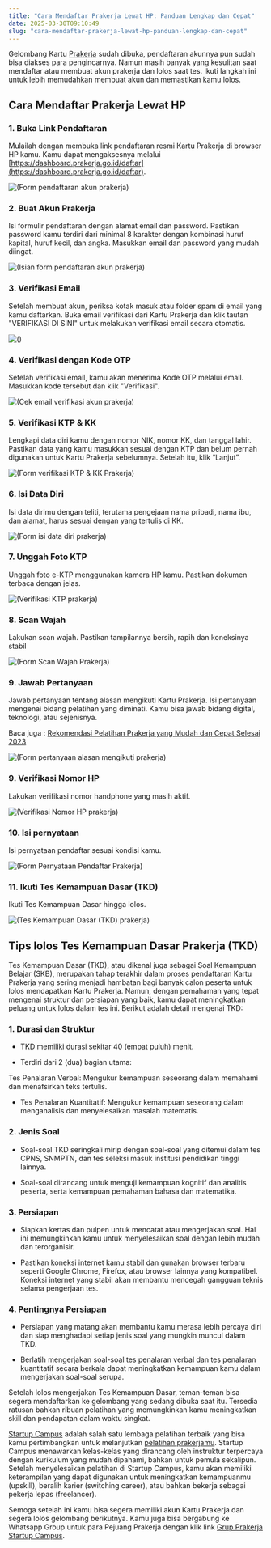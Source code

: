 ```yaml
---
title: "Cara Mendaftar Prakerja Lewat HP: Panduan Lengkap dan Cepat"
date: 2025-03-30T09:10:49
slug: "cara-mendaftar-prakerja-lewat-hp-panduan-lengkap-dan-cepat"
---
```

Gelombang Kartu [Prakerja](https://dashboard.prakerja.go.id/) sudah dibuka, pendaftaran akunnya pun sudah bisa diakses para pengincarnya. Namun masih banyak yang kesulitan saat mendaftar atau membuat akun prakerja dan lolos saat tes. Ikuti langkah ini untuk lebih memudahkan membuat akun dan memastikan kamu lolos.

## Cara Mendaftar Prakerja Lewat HP

### 1. Buka Link Pendaftaran

Mulailah dengan membuka link pendaftaran resmi Kartu Prakerja di browser HP kamu. Kamu dapat mengaksesnya melalui [https://dashboard.prakerja.go.id/daftar](https://dashboard.prakerja.go.id/daftar).

![(Form pendaftaran akun prakerja)](/uploads/2024/03/photo1709884547-473x1024.jpeg)

### 2. Buat Akun Prakerja

Isi formulir pendaftaran dengan alamat email dan password. Pastikan password kamu terdiri dari minimal 8 karakter dengan kombinasi huruf kapital, huruf kecil, dan angka. Masukkan email dan password yang mudah diingat.

![(Isian form pendaftaran akun prakerja)](/uploads/2024/03/photo1709884547-2-473x1024.jpg)

### 3. Verifikasi Email

Setelah membuat akun, periksa kotak masuk atau folder spam di email yang kamu daftarkan. Buka email verifikasi dari Kartu Prakerja dan klik tautan "VERIFIKASI DI SINI" untuk melakukan verifikasi email secara otomatis.

![()](/uploads/2024/03/photo1709884547-2-1-565x1024.jpeg)

### 4. Verifikasi dengan Kode OTP

Setelah verifikasi email, kamu akan menerima Kode OTP melalui email. Masukkan kode tersebut dan klik "Verifikasi".

![(Cek email verifikasi akun prakerja)](/uploads/2024/03/photo1709884547-7-559x1024.jpeg)

### 5. Verifikasi KTP & KK

Lengkapi data diri kamu dengan nomor NIK, nomor KK, dan tanggal lahir. Pastikan data yang kamu masukkan sesuai dengan KTP dan belum pernah digunakan untuk Kartu Prakerja sebelumnya. Setelah itu, klik “Lanjut”.

![(Form verifikasi KTP & KK Prakerja)](https://lh7-us.googleusercontent.com/bRcnLMg76PG60xcRcwmbhDA9qXpNN7mguqoUYhPYKrlV8rIWiVGy-AHuBkb5YnnHd5jZGgiqbfzdTWGaEmhpS4-YTQMtaHyZ91q0vRZd48onmRPC-gqZxdZUMswphkI8CtUth1zRUphReUwrLkX4WYM)

### 6. Isi Data Diri

Isi data dirimu dengan teliti, terutama pengejaan nama pribadi, nama ibu, dan alamat, harus sesuai dengan yang tertulis di KK.

![(Form isi data diri prakerja)](https://lh7-us.googleusercontent.com/mwBUHYRfKRNNSduE3M_RpMiTmMV12g9NO78vKED6yfDGO6iDMwO356iZVHb3ttS7ZlcntzErNjSz6-m9cvDRzD-Qd2ihV41fdCQE8p_ip9NoQF2lA8Fie1yVsgIljd5yWOw7XTIFhQW8fZfkCPNDhrg)

### 7. Unggah Foto KTP

Unggah foto e-KTP menggunakan kamera HP kamu. Pastikan dokumen terbaca dengan jelas.

![(Verifikasi KTP prakerja)](https://lh7-us.googleusercontent.com/OXojmvmkFFiZjXdvogDn44rjlhubOA5-wwm_BbC_14TYqzP6hOJDKcBtLdD4VYMjXc9Syz-ZUku95Zksvk5S3gv3VKdGBuKZFoKWKoV4gMBlsVNw507uTGxA_nJba0SDNaenudCoMgXsmIC9MB5m3lE)

### 8. Scan Wajah

Lakukan scan wajah. Pastikan tampilannya bersih, rapih dan koneksinya stabil

![(Form Scan Wajah Prakerja)](https://lh7-us.googleusercontent.com/fWMT8pEg3SSs_o1S0GTVkOd1sGqYckPOjT9UVjvjbHUrdpHoQFbMHOVYcw0xBAYw3EI6OUW91105fWwCn_j1FhzAlQH17nUhW4Qkn1rLZn6zkuOtJhxsx7JmEYIjT6E5Bia2Dzt4DUXQaFbKAi_Kfk0)

### 9. Jawab Pertanyaan 

Jawab pertanyaan tentang alasan mengikuti Kartu Prakerja. Isi pertanyaan mengenai bidang pelatihan yang diminati. Kamu bisa jawab bidang digital, teknologi, atau sejenisnya. 

Baca juga : [Rekomendasi Pelatihan Prakerja yang Mudah dan Cepat Selesai 2023 ](https://startupcampus.id/blog/rekomendasi-pelatihan-prakerja-yang-mudah-dan-cepat-selesai-2023/)

![(Form pertanyaan alasan mengikuti prakerja)](https://lh7-us.googleusercontent.com/chGNA0CuQrTV62-n2qznjEu3GOBqFQOnugLy8q6aoprbq6BqB8NqzSROQNkVOxF2vnbIsYi842nFnoSGSL3Jaw0_rpkXivslNZ_RlTyJnkf799exF2KAXIGIlbSgbYnGV4Z1tvoIoWnqeyfMpJzQl9A)

### 9. Verifikasi Nomor HP

Lakukan verifikasi nomor handphone yang masih aktif.

![(Verifikasi Nomor HP prakerja)](https://lh7-us.googleusercontent.com/LQ7rwCHrxy60vpNhthkM9YfTMGIlujsF9DM9HZ5kkiY5JJjRHOW0oamMZj8CAs5wviN4B7J35Wash0DtfaGK2_eYVUbpy0WtyE1Dxh8ruPG6xYtdpk6Y17wj2NoUtQXxG9dCvd8OmaoXhK3gXcWUFQ0)

### 10. Isi pernyataan

Isi pernyataan pendaftar sesuai kondisi kamu.

![(Form Pernyataan Pendaftar Prakerja)](https://lh7-us.googleusercontent.com/YhXQswpDEghiwCQfRC0Wh8gJEajnxcQYh4H5flwSBZ9YvkkI0WbQshYjKwBDCM3rOikxDYfNtw4nK4DeESInOWReVvwzl1w8t4NlTAXLzT_0lRQ9EWHIwZRPyhceoKyTVjZxZtWvXJ-X4-Ezpwk8S8I)

### 11. Ikuti Tes Kemampuan Dasar (TKD)

Ikuti Tes Kemampuan Dasar hingga lolos.

![(Tes Kemampuan Dasar (TKD) prakerja)](https://lh7-us.googleusercontent.com/TCndeUz6QQE6RUet_mTlgquWNyIlXDWfHSJLqweLsE-bDqpxe_M2Ge7RovqetmgFHJgh8I22o5P7HugC_iXjhcB9N3Na2-ps1AQdLtl7clpL2hpmW4Dk7g6ta3MfT6wkv5O1ciPFmPB6X300h3Wo2fA)

## Tips lolos Tes Kemampuan Dasar Prakerja (TKD)

Tes Kemampuan Dasar (TKD), atau dikenal juga sebagai Soal Kemampuan Belajar (SKB), merupakan tahap terakhir dalam proses pendaftaran Kartu Prakerja yang sering menjadi hambatan bagi banyak calon peserta untuk lolos mendapatkan Kartu Prakerja. Namun, dengan pemahaman yang tepat mengenai struktur dan persiapan yang baik, kamu dapat meningkatkan peluang untuk lolos dalam tes ini. Berikut adalah detail mengenai TKD:

### 1. Durasi dan Struktur

- TKD memiliki durasi sekitar 40 (empat puluh) menit.

- Terdiri dari 2 (dua) bagian utama:

Tes Penalaran Verbal: Mengukur kemampuan seseorang dalam memahami dan menafsirkan teks tertulis.

- Tes Penalaran Kuantitatif: Mengukur kemampuan seseorang dalam menganalisis dan menyelesaikan masalah matematis.

### 2. Jenis Soal

- Soal-soal TKD seringkali mirip dengan soal-soal yang ditemui dalam tes CPNS, SNMPTN, dan tes seleksi masuk institusi pendidikan tinggi lainnya.

- Soal-soal dirancang untuk menguji kemampuan kognitif dan analitis peserta, serta kemampuan pemahaman bahasa dan matematika.

### 3. Persiapan

- Siapkan kertas dan pulpen untuk mencatat atau mengerjakan soal. Hal ini memungkinkan kamu untuk menyelesaikan soal dengan lebih mudah dan terorganisir.

- Pastikan koneksi internet kamu stabil dan gunakan browser terbaru seperti Google Chrome, Firefox, atau browser lainnya yang kompatibel. Koneksi internet yang stabil akan membantu mencegah gangguan teknis selama pengerjaan tes.

### 4. Pentingnya Persiapan

- Persiapan yang matang akan membantu kamu merasa lebih percaya diri dan siap menghadapi setiap jenis soal yang mungkin muncul dalam TKD.

- Berlatih mengerjakan soal-soal tes penalaran verbal dan tes penalaran kuantitatif secara berkala dapat meningkatkan kemampuan kamu dalam mengerjakan soal-soal serupa.

Setelah lolos mengerjakan Tes Kemampuan Dasar, teman-teman bisa segera mendaftarkan ke gelombang yang sedang dibuka saat itu. Tersedia ratusan bahkan ribuan pelatihan yang memungkinkan kamu meningkatkan skill dan pendapatan dalam waktu singkat. 

[Startup Campus](https://startupcampus.id/) adalah salah satu lembaga pelatihan terbaik yang bisa kamu pertimbangkan untuk melanjutkan [pelatihan prakerjamu](https://startupcampus.id/prakerja). Startup Campus menawarkan kelas-kelas yang dirancang oleh instruktur terpercaya dengan kurikulum yang mudah dipahami, bahkan untuk pemula sekalipun. Setelah menyelesaikan pelatihan di Startup Campus, kamu akan memiliki keterampilan yang dapat digunakan untuk meningkatkan kemampuanmu (upskill), beralih karier (switching career), atau bahkan bekerja sebagai pekerja lepas (freelancer).

Semoga setelah ini kamu bisa segera memiliki akun Kartu Prakerja dan segera lolos gelombang berikutnya. Kamu juga bisa bergabung ke Whatsapp Group untuk para Pejuang Prakerja dengan klik link [Grup Prakerja Startup Campus](https://chat.whatsapp.com/GmvOhFlpSp79M4F9lm81gg).